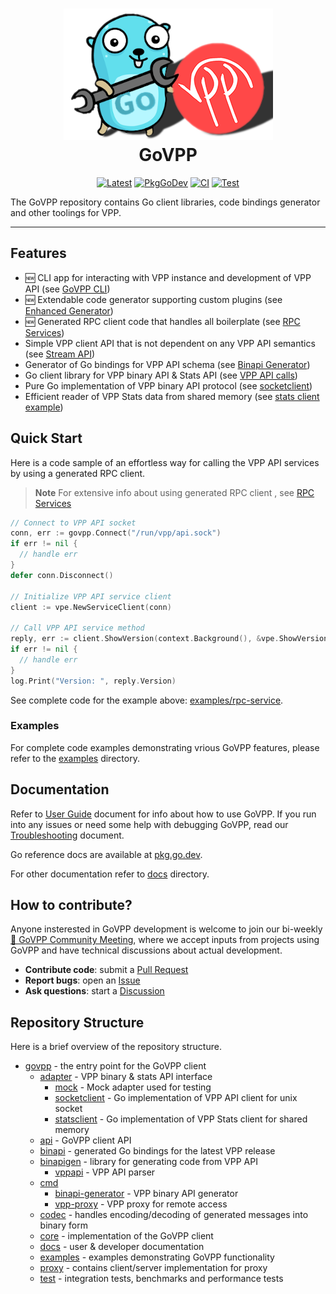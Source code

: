 <h1 align="center" style="border-bottom: none">
    <img alt="logo" src="./docs/govpp-logo.png"><br>GoVPP
</h1>

<p align="center">
	<a href="https://github.com/FDio/govpp/tags"><img src="https://img.shields.io/github/v/tag/fdio/govpp?label=latest&logo=github&sort=semver&color=blue" alt="Latest"></a>
	<a href="https://pkg.go.dev/go.fd.io/govpp"><img src="https://pkg.go.dev/badge/go.fd.io/govpp" alt="PkgGoDev"></a>
	<a href="https://github.com/FDio/govpp/actions/workflows/ci.yaml"><img src="https://github.com/FDio/govpp/actions/workflows/ci.yaml/badge.svg" alt="CI"></a>
	<a href="https://github.com/FDio/govpp/actions/workflows/test.yaml"><img src="https://github.com/FDio/govpp/actions/workflows/test.yaml/badge.svg" alt="Test"></a>
</p>

The GoVPP repository contains Go client libraries, code bindings generator and other toolings for VPP.

---

## Features

* 🆕 CLI app for interacting with VPP instance and development of VPP API (see [GoVPP CLI](https://github.com/FDio/govpp/blob/master/docs/GOVPP_CLI.md))
* 🆕 Extendable code generator supporting custom plugins (see [Enhanced Generator](https://github.com/FDio/govpp/discussions/94))
* 🆕 Generated RPC client code that handles all boilerplate (see [RPC Services](https://github.com/FDio/govpp/discussions/58))
* Simple VPP client API that is not dependent on any VPP API semantics (see [Stream API](https://github.com/FDio/govpp/discussions/43))
* Generator of Go bindings for VPP API schema (see [Binapi Generator](https://github.com/FDio/govpp/blob/master/docs/USER_GUIDE.md#binary-api-generator))
* Go client library for VPP binary API & Stats API (see [VPP API calls](https://github.com/FDio/govpp/blob/master/docs/USER_GUIDE.md#vpp-api-calls))
* Pure Go implementation of VPP binary API protocol (see [socketclient](https://github.com/FDio/govpp/blob/master/adapter/socketclient/socketclient.go))
* Efficient reader of VPP Stats data from shared memory (see [stats client example](https://github.com/FDio/govpp/tree/master/examples/stats-client))

## Quick Start

Here is a code sample of an effortless way for calling the VPP API services by using a generated RPC client.

> **Note**
> For extensive info about using generated RPC client , see [RPC Services](https://github.com/FDio/govpp/discussions/58)

```go
// Connect to VPP API socket
conn, err := govpp.Connect("/run/vpp/api.sock")
if err != nil {
  // handle err
}
defer conn.Disconnect()

// Initialize VPP API service client
client := vpe.NewServiceClient(conn)

// Call VPP API service method
reply, err := client.ShowVersion(context.Background(), &vpe.ShowVersion{})
if err != nil {
  // handle err
}
log.Print("Version: ", reply.Version)
```

See complete code for the example above: [examples/rpc-service](examples/rpc-service).

### Examples

For complete code examples demonstrating vrious GoVPP features, please refer to the [examples](examples) directory.

## Documentation

Refer to [User Guide](docs/USER_GUIDE.md) document for info about how to use GoVPP. 
If you run into any issues or need some help with debugging GoVPP, read our [Troubleshooting](docs/TROUBLESHOOTING.md) document.

Go reference docs are available at [pkg.go.dev](https://pkg.go.dev/go.fd.io/govpp). 

For other documentation refer to [docs](docs) directory.

## How to contribute?

Anyone insterested in GoVPP development is welcome to join our bi-weekly [📣 GoVPP Community Meeting](https://github.com/FDio/govpp/discussions/46), where we accept inputs from projects using GoVPP and have technical discussions about actual development.

- **Contribute code**: submit a [Pull Request](https://github.com/FDio/govpp/pulls)
- **Report bugs**: open an [Issue](https://github.com/FDio/govpp/issues)
- **Ask questions**: start a [Discussion](https://github.com/FDio/govpp/discussions)

## Repository Structure

Here is a brief overview of the repository structure.

- [govpp](govpp.go) - the entry point for the GoVPP client
  - [adapter](adapter) - VPP binary & stats API interface
    - [mock](adapter/mock) - Mock adapter used for testing
    - [socketclient](adapter/socketclient) - Go implementation of VPP API client for unix socket
    - [statsclient](adapter/statsclient) - Go implementation of VPP Stats client for shared memory
  - [api](api) - GoVPP client API
  - [binapi](binapi) - generated Go bindings for the latest VPP release
  - [binapigen](binapigen) - library for generating code from VPP API
    - [vppapi](binapigen/vppapi) - VPP API parser
  - [cmd](cmd)
    - [binapi-generator](cmd/binapi-generator) - VPP binary API generator
    - [vpp-proxy](cmd/vpp-proxy) - VPP proxy for remote access
  - [codec](codec) - handles encoding/decoding of generated messages into binary form
  - [core](core) - implementation of the GoVPP client
  - [docs](docs) - user & developer documentation
  - [examples](examples) - examples demonstrating GoVPP functionality
  - [proxy](proxy) - contains client/server implementation for proxy
  - [test](test) - integration tests, benchmarks and performance tests
  
